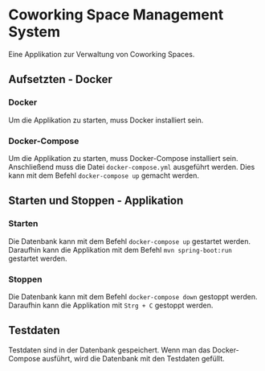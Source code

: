 # Coworking Space Management System
Eine Applikation zur Verwaltung von Coworking Spaces.
## Aufsetzten - Docker
### Docker
Um die Applikation zu starten, muss Docker installiert sein.
### Docker-Compose
Um die Applikation zu starten, muss Docker-Compose installiert sein.
Anschließend muss die Datei `docker-compose.yml` ausgeführt werden.
Dies kann mit dem Befehl `docker-compose up` gemacht werden.
## Starten und Stoppen - Applikation
### Starten
Die Datenbank kann mit dem Befehl `docker-compose up` gestartet werden.
Daraufhin kann die Applikation mit dem Befehl `mvn spring-boot:run` gestartet werden.
### Stoppen
Die Datenbank kann mit dem Befehl `docker-compose down` gestoppt werden.
Daraufhin kann die Applikation mit `Strg + C` gestoppt werden.
## Testdaten
Testdaten sind in der Datenbank gespeichert. Wenn man das Docker-Compose ausführt, wird die Datenbank mit den Testdaten gefüllt.